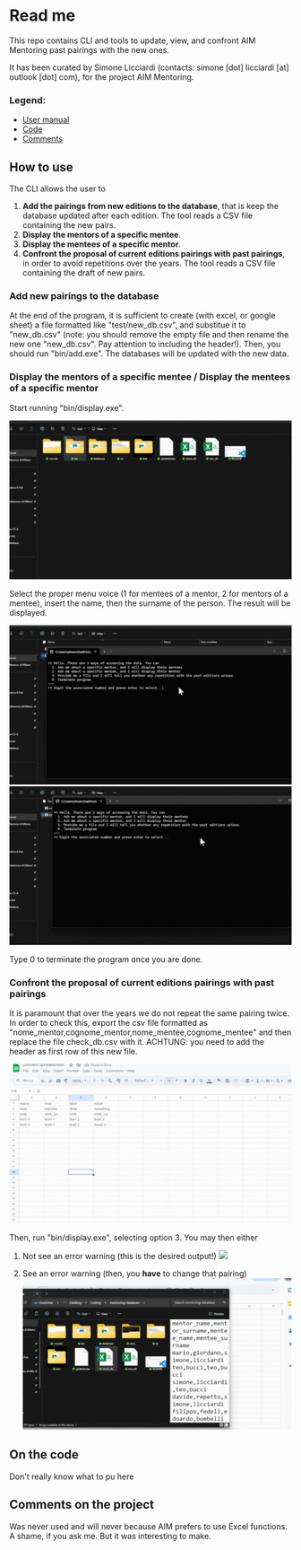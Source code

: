 # Read me

This repo contains CLI and tools to update, view, and confront AIM Mentoring past pairings with the new ones.

It has been curated by Simone Licciardi (contacts: simone [dot] licciardi [at] outlook [dot] com), for the project AIM Mentoring.

### Legend:
- [User manual](#how-to-use)
- [Code](#on-the-code)
- [Comments](#comments-on-the-project)

## How to use

The CLI allows the user to
1. **Add the pairings from new editions to the database**, that is keep the database updated after each edition. The tool reads a CSV file containing the new pairs.
2. **Display the mentors of a specific mentee**.
2. **Display the mentees of a specific mentor**.
3. **Confront the proposal of current editions pairings with past pairings**, in order to avoid repetitions over the years. The tool reads a CSV file containing the draft of new pairs.

### Add new pairings to the database
At the end of the program, it is sufficient to create (with excel, or google sheet) a file formatted like "test/new_db.csv", and substitue it to "new_db.csv" (note: you should remove the empty file and then rename the new one "new_db.csv". Pay attention to including the header!). Then, you should run "bin/add.exe". The databases will be updated with the new data.

### Display the mentors of a specific mentee / Display the mentees of a specific mentor
Start running "bin/display.exe".

![](assets/run_display.gif)

Select the proper menu voice (1 for mentees of a mentor, 2 for mentors of a mentee), insert the name, then the surname of the person. The result will be displayed.

![](assets/find_mentees.gif)
![](assets/find_mentors.gif)

Type 0 to terminate the program once you are done.

### Confront the proposal of current editions pairings with past pairings
It is paramount that over the years we do not repeat the same pairing twice. In order to check this, export the csv file formatted as "nome_mentor,cognome_mentor,nome_mentee,cognome_mentee" and then replace the file check_db.csv with it. ACHTUNG: you need to add the header as first row of this new file.

![](assets/calc_use.gif)

Then, run "bin/display.exe", selecting option 3. You may then either
1. Not see an error warning (this is the desired output!)
![](assets/use_case.gif)

2. See an error warning (then, you **have** to change that pairing)
![](assets/error_case.gif)

## On the code

Don't really know what to pu here

## Comments on the project

Was never used and will never because AIM prefers to use Excel functions. A shame, if you ask me. But it was interesting to make.
